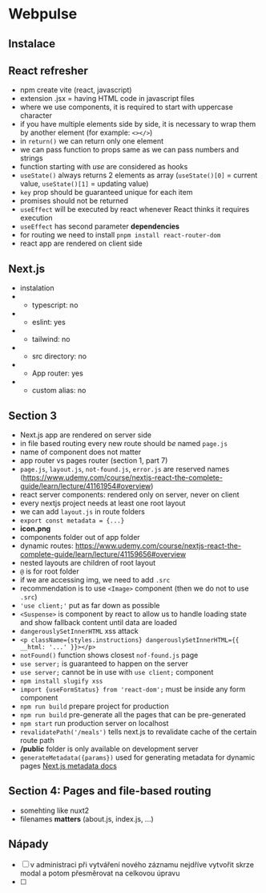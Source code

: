 # Webpulse

## Instalace

## React refresher
- npm create vite (react, javascript)
- extension .jsx = having HTML code in javascript files
- where we use components, it is required to start with uppercase character
- if you have multiple elements side by side, it is necessary to wrap them by another element (for example: `<></>`)
- in `return()` we can return only one element
- we can pass function to props same as we can pass numbers and strings
- function starting with *use* are considered as hooks
- `useState()` always returns 2 elements as array (`useState()[0]` = current value, `useState()[1]` = updating value)
- `key` prop should be guaranteed unique for each item
- promises should not be returned
- `useEffect` will be executed by react whenever React thinks it requires execution
- `useEffect` has second parameter **dependencies**
- for routing we need to install `pnpm install react-router-dom`
- react app are rendered on client side

## Next.js
- instalation
- - typescript: no
- - eslint: yes
- - tailwind: no
- - src directory: no
- - App router: yes
- - custom alias: no

## Section 3
- Next.js app are rendered on server side
- in file based routing every new route should b*e* named `page.js`
- name of component does not matter
- app router vs pages router (section 1, part 7)
- `page.js`, `layout.js`, `not-found.js`, `error.js` are reserved names (https://www.udemy.com/course/nextjs-react-the-complete-guide/learn/lecture/41161954#overview)
- react server components: rendered only on server, never on client
- every nextjs project needs at least one root layout
- we can add `layout.js` in route folders
- `export const metadata = {...}`
- **icon.png**
- components folder out of app folder
- dynamic routes: https://www.udemy.com/course/nextjs-react-the-complete-guide/learn/lecture/41159656#overview
- nested layouts are children of root layout
- `@` is for root folder
- if we are accessing img, we need to add `.src`
- recommendation is to use `<Image>` component (then we do not to use `.src`)
- `'use client;'` put as far down as possible
- `<Suspense>` is component by react to allow us to handle loading state and show fallback content until data are loaded
- `dangerouslySetInnerHTML` xss attack
- `<p className={styles.instructions} dangerouslySetInnerHTML={{
                    __html: '...'
                }}></p>`
- `notFound()` function shows closest `nof-found.js` page
- `use server;` is guaranteed to happen on the server
- `use server;` cannot be in use with `use client;` component
- `npm install slugify xss`
- `import {useFormStatus} from 'react-dom';` must be inside any form component
- `npm run build` prepare project for production
- `npm run build` pre-generate all the pages that can be pre-generated
- `npm start` run production server on localhost
- `revalidatePath('/meals')` tells next.js to revalidate cache of the certain route path
- **/public** folder is only available on development server
- `generateMetadata({params})` used for generating metadata for dynamic pages [Next.js metadata docs](https://nextjs.org/docs/app/api-reference/functions/generate-metadata)

## Section 4: Pages and file-based routing
- somehting like nuxt2
- filenames **matters** (about.js, index.js, ...)

## Nápady
- [ ] v administraci při vytváření nového záznamu nejdříve vytvořit skrze modal a potom přesměrovat na celkovou úpravu
- [ ]